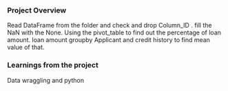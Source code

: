 ### Project Overview

 Read DataFrame from the folder and check and drop Column_ID . fill the NaN with the None. Using the pivot_table to find out the percentage of loan amount. loan amount groupby Applicant and credit history to find mean value of that.


### Learnings from the project

 Data wraggling and python


